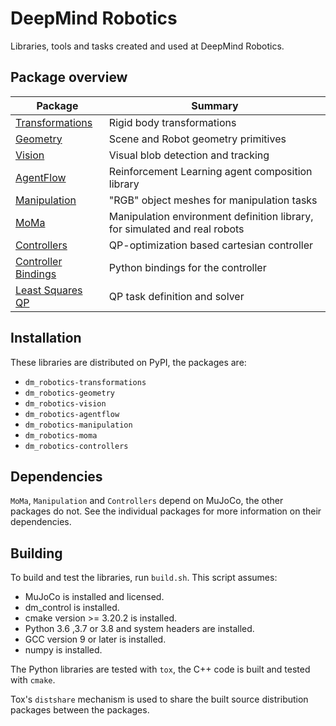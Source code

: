 # DeepMind Robotics
Libraries, tools and tasks created and used at DeepMind Robotics.

## Package overview
| Package | Summary |
| ---- | ---- |
| [Transformations](py/transformations/README.md) | Rigid body transformations |
| [Geometry](py/geometry/README.md) | Scene and Robot geometry primitives |
| [Vision](py/vision/README.md) | Visual blob detection and tracking |
| [AgentFlow](py/agentflow/README.md) | Reinforcement Learning agent composition library |
| [Manipulation](py/manipulation/README.md) | "RGB" object meshes for manipulation tasks |
| [MoMa](py/moma/README.md) | Manipulation environment definition library, for simulated and real robots |
| [Controllers](cpp/controllers/README.md) | QP-optimization based cartesian controller |
| [Controller Bindings](cpp/controllers_py/README.md) | Python bindings for the controller |
| [Least Squares QP](cpp/least_squares_qp/README.md) | QP task definition and solver |


## Installation
These libraries are distributed on PyPI, the packages are:

*  `dm_robotics-transformations`
*  `dm_robotics-geometry`
*  `dm_robotics-vision`
*  `dm_robotics-agentflow`
*  `dm_robotics-manipulation`
*  `dm_robotics-moma`
*  `dm_robotics-controllers`


## Dependencies
`MoMa`, `Manipulation` and `Controllers` depend on MuJoCo, the other packages do not.
See the individual packages for more information on their dependencies.

## Building

To build and test the libraries, run `build.sh`.  This script assumes:

*  MuJoCo is installed and licensed.
*  dm_control is installed.
*  cmake version >= 3.20.2 is installed.
*  Python 3.6 ,3.7 or 3.8 and system headers are installed.
*  GCC version 9 or later is installed.
*  numpy is installed.

The Python libraries are tested with `tox`, the C++ code is built and tested
with `cmake`.

Tox's `distshare` mechanism is used to share the built source distribution
packages between the packages.
